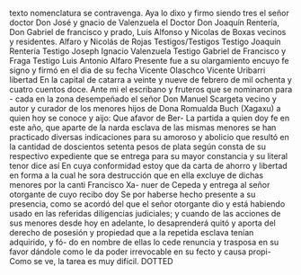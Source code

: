 texto
nomenclatura
se contravenga.
Aya lo dixo
y firmo siendo
tres el
señor doctor
Don José y
gnacio de
Valenzuela el
Doctor
Don Joaquín
Rentería, Don
Gabriel de
francisco y
prado, Luis
Alfonso y
Nicolas de
Boxas vecinos y
residentes.
Alfaro y Nicolás de Rojas Testigos/Testigos Testigo Joaquín Rentería Testigo Joseph Ignacio Valenzuela Testigo Gabriel de Francisco y Fraga
Testigo Luis Antonio Alfaro
Presente fue a su olargamiento encuyo fe signo y firmó en el dia
de su fecha
Vicente Olaschco
Vicente Uribarri
libertad
En la capital de catarra a veinte y nueve de febrero de mil ochenta y cuatro
cuentos doce. Ante mi el escribano y fruteros que se nominaron para -
cada en la zona desempeñado el señor Don Manuel Scargeta vecino
y autor y curador de los menores hijos de Dona Romualda Buch
(Xagaxu) a quien hoy se conoce y aijo: Que afavor de Ber-
La partida a quien doy fe en este año, que aparte de la narda esclava de las mismas menores se han practicado diversas indicaciones para su amoroso y abolicio que resultó en la cantidad de doscientos setenta pesos de plata según consta
de su respectivo expediente que se entrega para su mayor
constancia y su literal tenor dice así
En cuya conformidad
estoy que da carta de ahorro y libertad en forma a la cual he
sora destrucción que en ella excluye de dichas menores
por la canti
Francisco Xa-
nuer de Cepeda y
entrega al señor otorgante de cuyo recibo doy
Se por haberse hecho presente a su presencia, como se acordó del que el señor otorgante dio y está habiendo usado en las referidas diligencias judiciales; y cuando de las acciones de sus menores desde hoy en adelante, lo desaprenderá quitó y aporta del derecho de posesión
y propiedad que a la repetida esclava tenían adquirido, y fó- do en nombre de ellas lo cede renuncia y trasposa en su favor dándole como le da poder irrevocable en su fecto y causa propi-
Como se ve, la tarea es muy difícil.
DOTTED